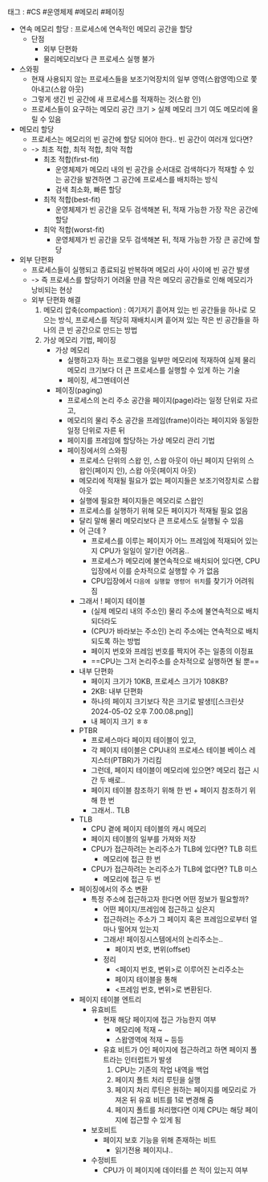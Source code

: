 태그 : #CS #운영체제 #메모리 #페이징

- 연속 메모리 할당 : 프로세스에 연속적인 메모리 공간을 할당
	- 단점 
		- 외부 단편화
		- 물리메모리보다 큰 프로세스 실행 불가
- 스와핑
	- 현재 사용되지 않는 프로세스들을 보조기억장치의 일부 영역(스왑영역)으로 쫓아내고(스왑 아웃)
	- 그렇게 생긴 빈 공간에 새 프로세스를 적재하는 것(스왑 인)
	- 프로세스들이 요구하는 메모리 공간 크기 > 실제 메모리 크기 여도 메모리에 올릴 수 있음 
- 메모리 할당
	- 프로세스는 메모리의 빈 공간에 할당 되어야 한다.. 빈 공간이 여러개 있다면?
	- -> 최초 적합, 최적 적합, 최악 적합
		- 최초 적합(first-fit)
			- 운영체제가 메모리 내의 빈 공간을 순서대로 검색하다가 적재할 수 있는 공간을 발견하면 그 공간에 프로세스를 배치하는 방식
			- 검색 최소화, 빠른 할당
		- 최적 적합(best-fit)
			- 운영체제가 빈 공간을 모두 검색해본 뒤, 적재 가능한 가장 작은 공간에 할당
		- 최악 적합(worst-fit)
			- 운영체제가 빈 공간을 모두 검색해본 뒤, 적재 가능한 가장 큰 공간에 할당
- 외부 단편화
	- 프로세스들이 실행되고 종료되길 반복하며 메모리 사이 사이에 빈 공간 발생
	- -> 즉 프로세스를 할당하기 어려울 만큼 작은 메모리 공간들로 인해 메모리가 낭비되는 현상
	- 외부 단편화 해결 
		1. 메모리 압축(compaction) : 여기저기 흩어져 있는 빈 공간들을 하나로 모으는 방식, 프로세스를 적당히 재배치시켜 흩어져 있는 작은 빈 공간들을 하나의 큰 빈 공간으로 만드는 방법
		2. 가상 메모리 기법, 페이징
			- 가상 메모리
				- 실행하고자 하는 프로그램을 일부만 메모리에 적재하여 실제 물리 메모리 크기보다 더 큰 프로세스를 실행할 수 있게 하는 기술
				- 페이징, 세그멘테이션
			-  페이징(paging)
				- 프로세스의 논리 주소 공간을 페이지(page)라는 일정 단위로 자르고,
				- 메모리의 물리 주소 공간을 프레임(frame)이라는 페이지와 동일한 일정 단위로 자른 뒤 
				- 페이지를 프레임에 할당하는 가상 메모리 관리 기법
				- 페이징에서의 스와핑
					- 프로세스 단위의 스왑 인, 스왑 아웃이 아닌 페이지 단위의 스왑인(페이지 인), 스왑 아웃(페이지 아웃)
					- 메모리에 적재될 필요가 없는 페이지들은 보조기억장치로 스왑 아웃
					- 실행에 필요한 페이지들은 메모리로 스왑인
					- 프로세스를 실행하기 위해 모든 페이지가 적재될 필요 없음
					- 달리 말해 물리 메모리보다 큰 프로세스도 실행될 수 있음
					- 어 근데 ? 
						- 프로세스를 이루는 페이지가 어느 프레임에 적재되어 있는지 CPU가 일일이 알기란 어려움..
						- 프로세스가 메모리에 불연속적으로 배치되어 있다면, CPU 입장에서 이를 순차적으로 실행할 수 가 없음
						- CPU입장에서 `다음에 실행할 명령어 위치`를 찾기가 어려워짐
					- 그래서 ! 페이지 테이블
						- (실제 메모리 내의 주소인) 물리 주소에 불연속적으로 배치되더라도
						- (CPU가 바라보는 주소인) 논리 주소에는 연속적으로 배치되도록 하는 방법
						- 페이지 번호와 프레임 번호를 짝지어 주는 일종의 이정표
						- ==CPU는 그저 논리주소를 순차적으로 실행하면 될 뿐==
					- 내부 단편화
						- 페이지 크기가 10KB, 프로세스 크기가 108KB?
						- 2KB: 내부 단편화
						- 하나의 페이지 크기보다 작은 크기로 발생![[스크린샷 2024-05-02 오후 7.00.08.png]]
						- 내 페이지 크기 ㅎㅎ
					- PTBR
						- 프로세스마다 페이지 테이블이 있고,
						- 각 페이지 테이블은 CPU내의 프로세스 테이블 베이스 레지스터(PTBR)가 가리킴
						- 그런데, 페이지 테이블이 메모리에 있으면? 메모리 접근 시간 두 배로..
						- 페이지 테이블 참조하기 위해 한 번 + 페이지 참조하기 위해 한 번
						- 그래서.. TLB
					- TLB
						- CPU 곁에 페이지 테이블의 캐시 메모리
						- 페이지 테이블의 일부를 가져와 저장
						- CPU가 접근하려는 논리주소가 TLB에 있다면? TLB 히트
							- 메모리에 접근 한 번
						- CPU가 접근하려는 논리주소가 TLB에 없다면? TLB 미스
							- 메모리에 접근 두 번
					- 페이징에서의 주소 변환
						- 특정 주소에 접근하고자 한다면 어떤 정보가 필요할까?
							- 어떤 페이지/프레임에 접근하고 싶은지
							- 접근하려는 주소가 그 페이지 혹은 프레임으로부터 얼마나 떨어져 있는지
							- 그래서! 페이징시스템에서의 논리주소는..
								- 페이지 번호, 변위(offset)
							- 정리
								- <페이지 번호, 변위>로 이루어진 논리주소는
								- 페이지 테이블을 통해
								- <프레임 번호, 변위>로 변환된다.
					- 페이지 테이블 엔트리
						- 유효비트
							- 현재 해당 페이지에 접근 가능한지 여부 
								- 메모리에 적재 ~ 
								- 스왑영역에 적재 ~ 등등
							- 유효 비트가 0인 페이지에 접근하려고 하면 페이지 폴트라는 인터럽트가 발생
								1. CPU는 기존의 작업 내역을 백업
								2. 페이지 폴트 처리 루틴을 실행
								3. 페이지 처리 루틴은 원하는 페이지를 메모리로 가져온 뒤 유효 비트를 1로 변경해 줌
								4. 페이지 폴트를 처리했다면 이제 CPU는 해당 페이지에 접근할 수 있게 됨
						- 보호비트
							- 페이지 보호 기능을 위해 존재하는 비트
								- 읽기전용 페이지냐..
						- 수정비트
							- CPU가 이 페이지에 데이터를 쓴 적이 있는지 여부